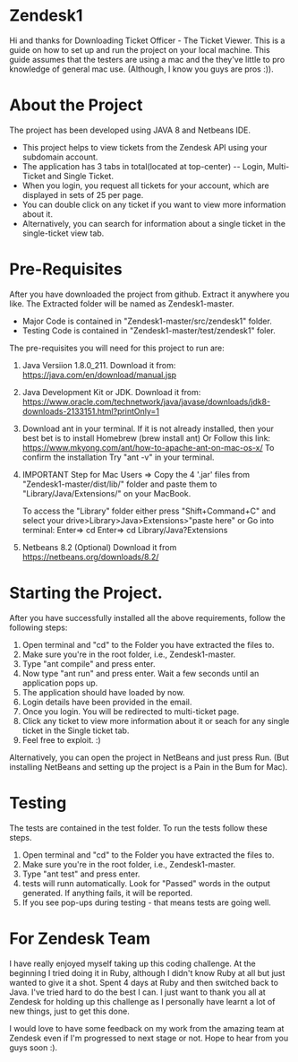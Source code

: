 # Zendesk1
Hi and thanks for Downloading Ticket Officer - The Ticket Viewer.
This is a guide on how to set up and run the project on your local machine. This guide assumes that the testers are using a mac and the they've little to pro knowledge of general mac use. (Although, I know you guys are pros :)).

# About the Project
The project has been developed using JAVA 8 and Netbeans IDE.
* This project helps to view tickets from the Zendesk API using your subdomain account.
* The application has 3 tabs in total(located at top-center) -- Login, Multi-Ticket and Single Ticket.
* When you login, you request all tickets for your account, which are displayed in sets of 25 per page.
* You can double click on any ticket if you want to view more information about it.
* Alternatively, you can search for information about a single ticket in the single-ticket view tab.


# Pre-Requisites
After you have downloaded the project from github. Extract it anywhere you like.
The Extracted folder will be named as Zendesk1-master.
* Major Code is contained in "Zendesk1-master/src/zendesk1" folder.
* Testing Code is contained in "Zendesk1-master/test/zendesk1" foler.

The pre-requisites you will need for this project to run are:
1. Java Versiion 1.8.0_211. 
    Download it from: https://java.com/en/download/manual.jsp
    
2. Java Development Kit or JDK.
    Download it from: https://www.oracle.com/technetwork/java/javase/downloads/jdk8-downloads-2133151.html?printOnly=1
    
3. Download ant in your terminal.
    If it is not already installed, then your best bet is to install Homebrew (brew install ant) 
    Or
    Follow this link: https://www.mkyong.com/ant/how-to-apache-ant-on-mac-os-x/
    To confirm the installation Try "ant -v" in your terminal.
    
4. IMPORTANT Step for Mac Users => 
    Copy the 4 '.jar' files from "Zendesk1-master/dist/lib/" folder
    and paste them to
    "Library/Java/Extensions/" on your MacBook.
    
    To access the "Library" folder either press "Shift+Command+C" and select your drive>Library>Java>Extensions>"paste here"
    or
    Go into terminal:
    Enter=> cd
    Enter=> cd Library/Java?Extensions
    
5. Netbeans 8.2 (Optional)
    Download it from https://netbeans.org/downloads/8.2/
    
# Starting the Project.
After you have successfully installed all the above requirements, follow the following steps:
1. Open terminal and "cd" to the Folder you have extracted the files to.
2. Make sure you're in the root folder, i.e., Zendesk1-master.
3. Type "ant compile" and press enter.
4. Now type "ant run" and press enter. Wait a few seconds until an application pops up.
5. The application should have loaded by now. 
6. Login details have been provided in the email.
6. Once you login. You will be redirected to multi-ticket page.
7. Click any ticket to view more information about it or seach for any single ticket in the Single ticket tab.
8. Feel free to exploit. :)

Alternatively, you can open the project in NetBeans and just press Run. (But installing NetBeans and setting up the project is a Pain in the Bum for Mac).

# Testing
The tests are contained in the test folder.
To run the tests follow these steps.
1. Open terminal and "cd" to the Folder you have extracted the files to.
2. Make sure you're in the root folder, i.e., Zendesk1-master.
3. Type "ant test" and press enter.
4. tests will runn automatically. Look for "Passed" words in the output generated. If anything fails, it will be reported.
5. If you see pop-ups during testing - that means tests are going well.

# For Zendesk Team
I have really enjoyed myself taking up this coding challenge. At the beginning I tried doing it in Ruby, although I didn't know Ruby at all but just wanted to give it a shot. Spent 4 days at Ruby and then switched back to Java. I've tried hard to do the best I can. I just want to thank you all at Zendesk for holding up this challenge as I personally have learnt a lot of new things, just to get this done. 

I would love to have some feedback on my work from the amazing team at Zendesk even if I'm progressed to next stage or not. Hope to hear from you guys soon :).
